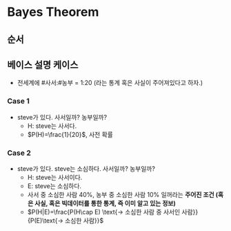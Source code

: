 # Bayes Theorem

## 순서

## 베이스 설명 케이스
* 전세계에 #사서:#농부 = 1:20 (라는 통계 혹은 사실이 주어져있다고 하자.)
### Case 1
* steve가 있다. 사서일까? 농부일까?
  * H: steve는 사서다.
  * $P(H)=\frac{1}{20}$, 사전 확률
### Case 2
* steve가 있다. steve는 소심하다. 사서일까? 농부일까?
  * H: steve는 사서이다.
  * E: steve는 소심하다.
  * 사서 중 소심한 사람 40%, 농부 중 소심한 사람 10% 일꺼라는 **주어진 조건 (혹은 사실, 혹은 빅데이터를 통한 통계, 즉 이미 알고 있는 정보)**
  * $P(H|E)=\frac{P(H\cap E) \text{-> 소심한 사람 중 사서인 사람}}{P(E)\text{-> 소심한 사람}}$

